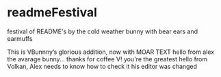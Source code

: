 # readmeFestival

festival of README's by the cold weather bunny with bear ears and earmuffs

This is VBunnny’s glorious addition, now with MOAR TEXT
hello from alex the avarage bunny... thanks for coffee V! you're the greatest
hello from Volkan, Alex needs to know how to check it his editor was changed

